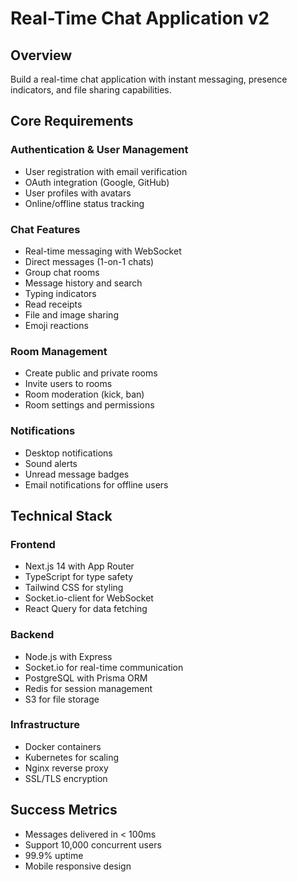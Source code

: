 # Real-Time Chat Application v2

## Overview
Build a real-time chat application with instant messaging, presence indicators, and file sharing capabilities.

## Core Requirements

### Authentication & User Management
- User registration with email verification
- OAuth integration (Google, GitHub)
- User profiles with avatars
- Online/offline status tracking

### Chat Features
- Real-time messaging with WebSocket
- Direct messages (1-on-1 chats)
- Group chat rooms
- Message history and search
- Typing indicators
- Read receipts
- File and image sharing
- Emoji reactions

### Room Management
- Create public and private rooms
- Invite users to rooms
- Room moderation (kick, ban)
- Room settings and permissions

### Notifications
- Desktop notifications
- Sound alerts
- Unread message badges
- Email notifications for offline users

## Technical Stack

### Frontend
- Next.js 14 with App Router
- TypeScript for type safety
- Tailwind CSS for styling
- Socket.io-client for WebSocket
- React Query for data fetching

### Backend
- Node.js with Express
- Socket.io for real-time communication
- PostgreSQL with Prisma ORM
- Redis for session management
- S3 for file storage

### Infrastructure
- Docker containers
- Kubernetes for scaling
- Nginx reverse proxy
- SSL/TLS encryption

## Success Metrics
- Messages delivered in < 100ms
- Support 10,000 concurrent users
- 99.9% uptime
- Mobile responsive design